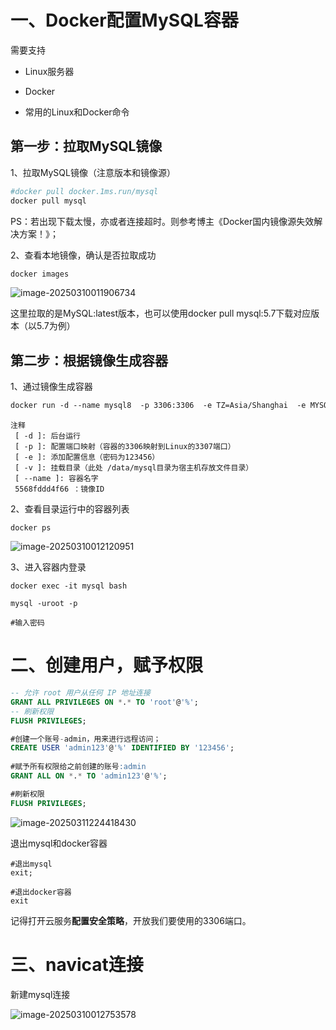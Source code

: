 # 一、Docker配置MySQL容器

需要支持

- Linux服务器

- Docker
- 常用的Linux和Docker命令

## 第一步：拉取MySQL镜像

1、拉取MySQL镜像（注意版本和镜像源）

```dockerfile
#docker pull docker.1ms.run/mysql
docker pull mysql
```

PS：若出现下载太慢，亦或者连接超时。则参考博主《Docker国内镜像源失效解决方案！》；

2、查看本地镜像，确认是否拉取成功

```dockerfile
docker images
```

![image-20250310011906734](http://img.an520.com/test/image-20250310011906734.png)

这里拉取的是MySQL:latest版本，也可以使用docker pull mysql:5.7下载对应版本（以5.7为例）

## 第二步：根据镜像生成容器

1、通过镜像生成容器

```dockerfile
docker run -d --name mysql8  -p 3306:3306  -e TZ=Asia/Shanghai  -e MYSQL_ROOT_PASSWORD=123456 -v /data/mysql8/data:/var/lib/mysql   -v /data/mysql8/conf:/etc/mysql/conf.d  -v /data/mysql8/log:/var/log/mysql  -d 5568fddd4f66
```

```
注释
 [ -d ]: 后台运行
 [ -p ]: 配置端口映射（容器的3306映射到Linux的3307端口）
 [ -e ]: 添加配置信息（密码为123456）
 [ -v ]: 挂载目录（此处 /data/mysql目录为宿主机存放文件目录）
 [ --name ]: 容器名字
 5568fddd4f66 ：镜像ID
```

2、查看目录运行中的容器列表

```
docker ps
```

![image-20250310012120951](http://img.an520.com/test/image-20250310012120951.png)

3、进入容器内登录

```
docker exec -it mysql bash
 
mysql -uroot -p
 
#输入密码
```

#  二、创建用户，赋予权限

```sql
-- 允许 root 用户从任何 IP 地址连接
GRANT ALL PRIVILEGES ON *.* TO 'root'@'%';
-- 刷新权限
FLUSH PRIVILEGES;

#创建一个账号-admin，用来进行远程访问；
CREATE USER 'admin123'@'%' IDENTIFIED BY '123456';
		 
#赋予所有权限给之前创建的账号:admin
GRANT ALL ON *.* TO 'admin123'@'%';

#刷新权限
FLUSH PRIVILEGES;

```

![image-20250311224418430](http://img.an520.com/test/image-20250311224418430.png)

退出mysql和docker容器

```shell
#退出mysql
exit;
 
#退出docker容器
exit
```

记得打开云服务**配置安全策略**，开放我们要使用的3306端口。

# 三、navicat连接

新建mysql连接

![image-20250310012753578](http://img.an520.com/test/image-20250310012753578.png)
